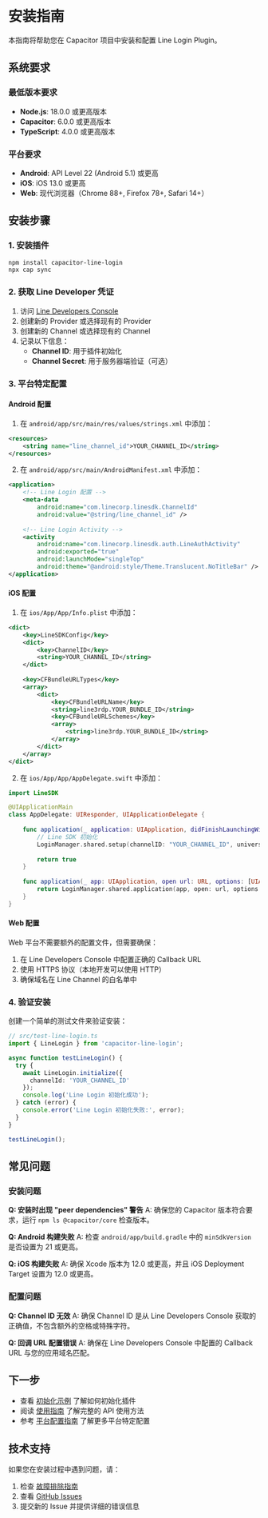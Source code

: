 # 安装指南

本指南将帮助您在 Capacitor 项目中安装和配置 Line Login Plugin。

## 系统要求

### 最低版本要求
- **Node.js**: 18.0.0 或更高版本
- **Capacitor**: 6.0.0 或更高版本
- **TypeScript**: 4.0.0 或更高版本

### 平台要求
- **Android**: API Level 22 (Android 5.1) 或更高
- **iOS**: iOS 13.0 或更高
- **Web**: 现代浏览器（Chrome 88+, Firefox 78+, Safari 14+）

## 安装步骤

### 1. 安装插件

```bash
npm install capacitor-line-login
npx cap sync
```

### 2. 获取 Line Developer 凭证

1. 访问 [Line Developers Console](https://developers.line.biz/console/)
2. 创建新的 Provider 或选择现有的 Provider
3. 创建新的 Channel 或选择现有的 Channel
4. 记录以下信息：
   - **Channel ID**: 用于插件初始化
   - **Channel Secret**: 用于服务器端验证（可选）

### 3. 平台特定配置

#### Android 配置

1. 在 `android/app/src/main/res/values/strings.xml` 中添加：

```xml
<resources>
    <string name="line_channel_id">YOUR_CHANNEL_ID</string>
</resources>
```

2. 在 `android/app/src/main/AndroidManifest.xml` 中添加：

```xml
<application>
    <!-- Line Login 配置 -->
    <meta-data
        android:name="com.linecorp.linesdk.ChannelId"
        android:value="@string/line_channel_id" />
    
    <!-- Line Login Activity -->
    <activity
        android:name="com.linecorp.linesdk.auth.LineAuthActivity"
        android:exported="true"
        android:launchMode="singleTop"
        android:theme="@android:style/Theme.Translucent.NoTitleBar" />
</application>
```

#### iOS 配置

1. 在 `ios/App/App/Info.plist` 中添加：

```xml
<dict>
    <key>LineSDKConfig</key>
    <dict>
        <key>ChannelID</key>
        <string>YOUR_CHANNEL_ID</string>
    </dict>
    
    <key>CFBundleURLTypes</key>
    <array>
        <dict>
            <key>CFBundleURLName</key>
            <string>line3rdp.YOUR_BUNDLE_ID</string>
            <key>CFBundleURLSchemes</key>
            <array>
                <string>line3rdp.YOUR_BUNDLE_ID</string>
            </array>
        </dict>
    </array>
</dict>
```

2. 在 `ios/App/App/AppDelegate.swift` 中添加：

```swift
import LineSDK

@UIApplicationMain
class AppDelegate: UIResponder, UIApplicationDelegate {
    
    func application(_ application: UIApplication, didFinishLaunchingWithOptions launchOptions: [UIApplication.LaunchOptionsKey: Any]?) -> Bool {
        // Line SDK 初始化
        LoginManager.shared.setup(channelID: "YOUR_CHANNEL_ID", universalLinkURL: nil)
        
        return true
    }
    
    func application(_ app: UIApplication, open url: URL, options: [UIApplication.OpenURLOptionsKey: Any] = [:]) -> Bool {
        return LoginManager.shared.application(app, open: url, options: options)
    }
}
```

#### Web 配置

Web 平台不需要额外的配置文件，但需要确保：

1. 在 Line Developers Console 中配置正确的 Callback URL
2. 使用 HTTPS 协议（本地开发可以使用 HTTP）
3. 确保域名在 Line Channel 的白名单中

### 4. 验证安装

创建一个简单的测试文件来验证安装：

```typescript
// src/test-line-login.ts
import { LineLogin } from 'capacitor-line-login';

async function testLineLogin() {
  try {
    await LineLogin.initialize({
      channelId: 'YOUR_CHANNEL_ID'
    });
    console.log('Line Login 初始化成功');
  } catch (error) {
    console.error('Line Login 初始化失败:', error);
  }
}

testLineLogin();
```

## 常见问题

### 安装问题

**Q: 安装时出现 "peer dependencies" 警告**
A: 确保您的 Capacitor 版本符合要求，运行 `npm ls @capacitor/core` 检查版本。

**Q: Android 构建失败**
A: 检查 `android/app/build.gradle` 中的 `minSdkVersion` 是否设置为 21 或更高。

**Q: iOS 构建失败**
A: 确保 Xcode 版本为 12.0 或更高，并且 iOS Deployment Target 设置为 12.0 或更高。

### 配置问题

**Q: Channel ID 无效**
A: 确保 Channel ID 是从 Line Developers Console 获取的正确值，不包含额外的空格或特殊字符。

**Q: 回调 URL 配置错误**
A: 确保在 Line Developers Console 中配置的 Callback URL 与您的应用域名匹配。

## 下一步

- 查看 [初始化示例](initialization-example.md) 了解如何初始化插件
- 阅读 [使用指南](usage-guide.md) 了解完整的 API 使用方法
- 参考 [平台配置指南](android-configuration.md) 了解更多平台特定配置

## 技术支持

如果您在安装过程中遇到问题，请：

1. 检查 [故障排除指南](troubleshooting.md)
2. 查看 [GitHub Issues](https://github.com/your-username/capacitor-line-login/issues)
3. 提交新的 Issue 并提供详细的错误信息 